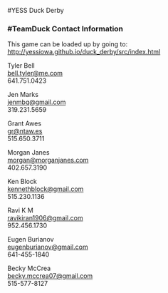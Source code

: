 #YESS Duck Derby   
### #TeamDuck Contact Information

This game can be loaded up by going to: http://yessiowa.github.io/duck_derby/src/index.html

Tyler Bell   
bell.tyler@me.com   
641.751.0423   

Jen Marks   
jenmbq@gmail.com   
319.231.5659   

Grant Awes   
gr@ntaw.es   
515.650.3711   

Morgan Janes   
morgan@morganjanes.com   
402.657.3190   

Ken Block   
kennethblock@gmail.com   
515.230.1136

Ravi K M   
ravikiran1906@gmail.com   
952.456.1730   

Eugen Burianov   
eugenburianov@gmail.com   
641-455-1840   

Becky McCrea   
becky.mccrea07@gmail.com   
515-577-8127   
